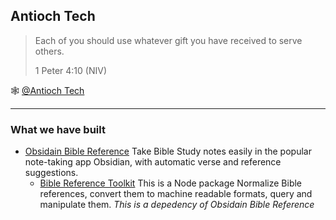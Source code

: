 ## Antioch Tech

<!--
We are a group of people who are keen on build Bible study software and tools, and something for Christian too.


**Here are some ideas to get you started:**

🙋‍♀️ A short introduction - what is your organization all about?
🌈 Contribution guidelines - how can the community get involved?
👩‍💻 Useful resources - where can the community find your docs? Is there anything else the community should know?
🍿 Fun facts - what does your team eat for breakfast?
🧙 Remember, you can do mighty things with the power of [Markdown](https://docs.github.com/github/writing-on-github/getting-started-with-writing-and-formatting-on-github/basic-writing-and-formatting-syntax)
-->
> Each of you should use whatever gift you have received to serve others.
>
> 1 Peter 4:10 (NIV)


🕸 [@Antioch Tech](https://antioch.tech)


---

### What we have built

- [Obsidain Bible Reference](https://github.com/tim-hub/obsidian-bible-reference) Take Bible Study notes easily in the popular note-taking app Obsidian, with automatic verse and reference suggestions. 
  - [Bible Reference Toolkit](https://github.com/Antioch-Tech/bible-reference-toolkit) This is a Node package Normalize Bible references, convert them to machine readable formats, query and manipulate them. *This is a depedency of Obsidain Bible Reference*
